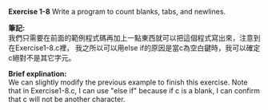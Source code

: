 **Exercise 1-8** Write a program to count blanks, tabs, and newlines.

**筆記:**\
我們只需要在前面的範例程式碼再加上一點東西就可以把這個程式寫出來，注意到在Exercise1-8.c裡，
我之所以可以用else if的原因是當c為空白鍵時，我可以確定c絕對不是其它字元。

**Brief explination:**\
We can slightly modify the previous example to finish this exercise. Note that in Exercise1-8.c,
I can use "else if" because if c is a blank, I can confirm that c will not be another character.

